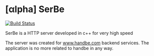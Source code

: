 # [αlpha] SerBe
[![Build Status](https://travis-ci.org/cppserv/SerBe.svg?branch=master)](https://travis-ci.org/cppserv/SerBe)

SerBe is a HTTP server developed in c++ for very high speed

The server was created for www.handbe.com backend services. The application is no more related to handbe in any way.
